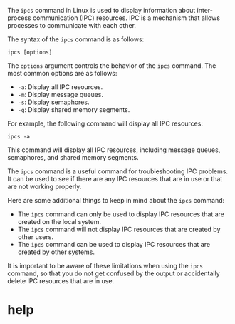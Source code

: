 The `ipcs` command in Linux is used to display information about inter-process communication (IPC) resources. IPC is a mechanism that allows processes to communicate with each other.

The syntax of the `ipcs` command is as follows:

```
ipcs [options]
```

The `options` argument controls the behavior of the `ipcs` command. The most common options are as follows:

* `-a`: Display all IPC resources.
* `-m`: Display message queues.
* `-s`: Display semaphores.
* `-q`: Display shared memory segments.

For example, the following command will display all IPC resources:

```
ipcs -a
```

This command will display all IPC resources, including message queues, semaphores, and shared memory segments.

The `ipcs` command is a useful command for troubleshooting IPC problems. It can be used to see if there are any IPC resources that are in use or that are not working properly.

Here are some additional things to keep in mind about the `ipcs` command:

* The `ipcs` command can only be used to display IPC resources that are created on the local system.
* The `ipcs` command will not display IPC resources that are created by other users.
* The `ipcs` command can be used to display IPC resources that are created by other systems.

It is important to be aware of these limitations when using the `ipcs` command, so that you do not get confused by the output or accidentally delete IPC resources that are in use.



# help 

```

```
